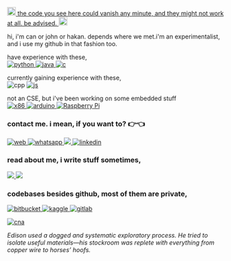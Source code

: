   <a href="https://youtu.be/WPQSVUjeHfw"> 
 <img src="https://thumbs.gfycat.com/DelayedVacantDassie.webp" alt="this code does not work." width="20" height="20"/> the code you see here could vanish any minute, and they might not work at all. be advised.  <img src="https://thumbs.gfycat.com/DelayedVacantDassie.webp" alt="oh fuck" width="20" height="20"/></a>

hi, i'm can or john or hakan. depends where we met.i'm an experimentalist, and i use my github in that fashion too.

have experience with these, <br>
<a href="https://github.com/hakancangunerli?tab=repositories&q=&type=&language=python&sort=">
<img src="https://img.shields.io/badge/Python-3776AB?style=for-the-badge&logo=python&logoColor=white" alt="python" />
</a> 
 <a href="https://github.com/hakancangunerli?tab=repositories&q=&type=&language=java&sort="> <img src = "https://img.shields.io/badge/Java-ED8B00?style=for-the-badge&logo=java&logoColor=white" alt="java" />
</a> <a href="https://github.com/hakancangunerli/cant"> <img src="https://img.shields.io/badge/C-00599C?style=for-the-badge&logo=c&logoColor=white" alt="c" /></a>

currently gaining experience with these, <br>
<img src="https://img.shields.io/badge/C%2B%2B-00599C?style=for-the-badge&logo=c%2B%2B&logoColor=white" alt="cpp" />
</a>
<a href="https://github.com/hakancangunerli?tab=repositories&q=&type=&language=javascript&sort=" > <img src="https://img.shields.io/badge/JavaScript-323330?style=for-the-badge&logo=javascript&logoColor=F7DF1E" alt="js" />
</a>

not an CSE, but i've been working on some embedded stuff
<br>
<a href="https://www.youtube.com/watch?v=dQw4w9WgXcQ">
<img src="https://img.shields.io/badge/x86-0A0A0A?style=for-the-badge&logo=assembly&logoColor=white" alt="x86" />
<img src="https://img.shields.io/badge/Arduino-00979c?style=for-the-badge&logo=arduino&logoColor=white" alt="arduino" />
<img alt="Raspberry Pi" src="https://img.shields.io/badge/-RaspberryPi-C51A4A?style=for-the-badge&logo=Raspberry-Pi"/>
</a>

### contact me. i mean, if you want to? 👉👈

<a href="https://john.tal-labs.com/"> <img src="https://img.shields.io/badge/own%20website-FF5722?style=for-the-badge&logo=website&logoColor=white" alt="web" 
/> </a>
<a href="https://wa.me/14703882623?text=I%20got%20your%20number%20from%20GitHub" > <img src="https://img.shields.io/badge/WhatsApp-25D366?style=for-the-badge&logo=whatsapp&logoColor=white" alt="whatsapp"  />
<a href="https://t.me/hakancangunerli"> <img src="https://img.shields.io/badge/Telegram-2CA5E0?style=for-the-badge&logo=telegram&logoColor=white"/>
<a href="https://www.linkedin.com/in/hakancangunerli"> <img src="https://img.shields.io/badge/linkedin-%230077B5.svg?&style=for-the-badge&logo=linkedin&logoColor=white" alt="linkedin" /> </a>

### read about me, i write stuff sometimes,

<a href="https://twitter.com/hakancangunerli" > <img src="https://img.shields.io/badge/Twitter-1DA1F2?style=for-the-badge&logo=twitter&logoColor=white"> </a>
<a href="https://dev.to/hakancangunerli"> <img src="https://img.shields.io/badge/dev.to-0A0A0A?style=for-the-badge&logo=dev.to&logoColor=white"> </a>

### codebases besides github, most of them are private,

<a href="https://bitbucket.com/hakancangunerli" > <img src="https://img.shields.io/badge/Bitbucket-330F63?style=for-the-badge&logo=bitbucket&logoColor=white" alt="bitbucket" /> </a>
<a href="https://www.kaggle.com/hakancangunerli/"> <img src="https://img.shields.io/badge/Kaggle-0077B5?style=for-the-badge&logo=kaggle&logoColor=white" alt="kaggle" /> </a>
<a href="https://gitlab.com/hakancangunerli
"> <img src="https://img.shields.io/badge/GitLab-330F63?style=for-the-badge&logo=gitlab&logoColor=white" alt="gitlab" />

[![cna](https://github-readme-stats.vercel.app/api?username=hakancangunerli&include_all_commits=true&theme=onedark)](https://github.com/anuraghazra/github-readme-stats)

<i>Edison used a dogged and systematic exploratory process. He tried to isolate useful materials—his stockroom was replete with everything from copper wire to horses’ hoofs.</i>

<!-- https://dev.to/envoy_/150-badges-for-github-pnk-->
